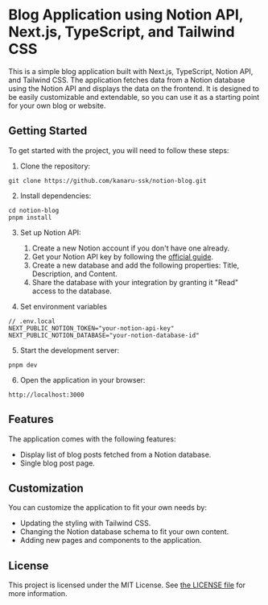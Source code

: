# Blog Application using Notion API, Next.js, TypeScript, and Tailwind CSS

This is a simple blog application built with Next.js, TypeScript, Notion API, and Tailwind CSS. The application fetches data from a Notion database using the Notion API and displays the data on the frontend. It is designed to be easily customizable and extendable, so you can use it as a starting point for your own blog or website.

## Getting Started

To get started with the project, you will need to follow these steps:

1. Clone the repository:

```
git clone https://github.com/kanaru-ssk/notion-blog.git
```

2. Install dependencies:

```
cd notion-blog
pnpm install
```

3. Set up Notion API:

   1. Create a new Notion account if you don't have one already.
   2. Get your Notion API key by following the [official guide](https://developers.notion.com/docs/create-a-notion-integration).
   3. Create a new database and add the following properties: Title, Description, and Content.
   4. Share the database with your integration by granting it "Read" access to the database.

4. Set environment variables

```
// .env.local
NEXT_PUBLIC_NOTION_TOKEN="your-notion-api-key"
NEXT_PUBLIC_NOTION_DATABASE="your-notion-database-id"
```

5. Start the development server:

```
pnpm dev
```

6. Open the application in your browser:

```
http://localhost:3000
```

## Features

The application comes with the following features:

- Display list of blog posts fetched from a Notion database.
- Single blog post page.

## Customization

You can customize the application to fit your own needs by:

- Updating the styling with Tailwind CSS.
- Changing the Notion database schema to fit your own content.
- Adding new pages and components to the application.

## License

This project is licensed under the MIT License. See [the LICENSE file](LICENSE) for more information.
